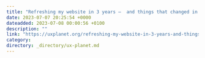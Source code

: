 ```yaml
---
title: "Refreshing my website in 3 years —  and things that changed in between"
date: 2023-07-07 20:25:54 +0000
dateadded: 2023-07-08 00:00:56 +0100
description: ""
link: "https://uxplanet.org/refreshing-my-website-in-3-years-and-things-that-changed-in-between-41168c239501?source=rss----819cc2aaeee0---4"
category:
directory: _directory/ux-planet.md
---
```

